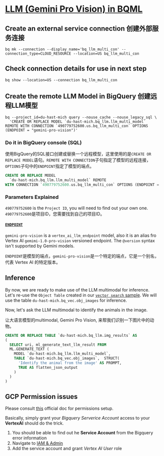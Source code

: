 # [LLM (Gemini Pro Vision) in BQML](https://cloud.google.com/bigquery/docs/image-analysis)

## Create an external service connection 创建外部服务连接

```shell
bq mk --connection --display_name='bq_llm_multi_con' --connection_type=CLOUD_RESOURCE --location=US bq_llm_multi_con
```

## Check connection details for use in next step

```shell
bq show --location=US --connection bq_llm_multi_con
```

## Create the remote LLM Model in BigQuery 创建远程LLM模型

```shell
bq --project_id=du-hast-mich query --nouse_cache --nouse_legacy_sql \
  'CREATE OR REPLACE MODEL `du-hast-mich.bq_llm.llm_multi_model` REMOTE WITH CONNECTION `490779752600.us.bq_llm_multi_con` OPTIONS (ENDPOINT = "gemini-pro-vision")'
```

### Do it in BigQuery console (SQL)

使用BigQuery的SQL接口创建或替换一个远程模型，这里使用的是`CREATE OR REPLACE MODEL`语句。`REMOTE WITH CONNECTION`子句指定了模型的远程连接，`OPTIONS`子句中的`ENDPOINT`指定了模型的端点。

```sql
CREATE OR REPLACE MODEL
  `du-hast-mich.bq_llm.llm_multi_model` REMOTE
WITH CONNECTION `490779752600.us.bq_llm_multi_con` OPTIONS (ENDPOINT = "gemini-pro-vision")
```

### Parameters Explained

`490779752600` is the `Project ID`, you will need to find out your own one. `490779752600`是项目ID，您需要找到自己的项目ID。

#### [`ENDPOINT`](https://cloud.google.com/bigquery/docs/reference/standard-sql/bigqueryml-syntax-create-remote-model#gemini-api-multimodal-models)

`gemini-pro-vision` is a `vertex_ai_llm_endpoint` model, also it is an alias fro Vertex AI `gemimi-1.0-pro-vision` versioned endpoint. The `@version` syntax isn't supported by Gemini models.

`ENDPOINT`是模型的端点，`gemini-pro-vision`是一个特定的端点，它是一个别名，代表 Vertex AI 的特定版本。

## Inference

By now, we are ready to make use of the LLM multimodal for inference. Let's re-use the `Object Table` created in our [`vector search` sample](https://github.com/cloudymoma/gcp-playgroud-public/blob/master/BigQuery/bq_embedding/readme.md#create-the-bigquery-object-table-for-images-%E5%BB%BA%E7%AB%8B%E5%AF%B9%E8%B1%A1%E8%A1%A8). We will use the table `du-hast-mich.bq_vec.obj_images` for inference. 

Now, let's ask the LLM multimodal to identify the animals in the image. 

让大语言模型的multimodal, Gemini Pro Vision, 来帮我们识别一下图片中的动物。

```sql
CREATE OR REPLACE TABLE `du-hast-mich.bq_llm.img_results` AS
(
  SELECT uri, ml_generate_text_llm_result FROM
  ML.GENERATE_TEXT (
    MODEL `du-hast-mich.bq_llm.llm_multi_model`,
    TABLE `du-hast-mich.bq_vec.obj_images`,  STRUCT(
      'Identify the animal from the image' AS PROMPT,
      TRUE AS flatten_json_output
    )
  )
)
```

## GCP Permission issues

Please consult [this](https://cloud.google.com/bigquery/docs/generate-text-tutorial#grant-permissions) official doc for permissions setup.

Basically, simply grant your *Bigquery Serverice Account* access to your **VertexAI** should do the trick.

1. You should be able to find out he **Service Account** from the Bigquery error information
2. Navigate to [IAM & Admin](https://pantheon.corp.google.com/iam-admin/iam)
3. Add the service account and grant *Vertex AI User* role
